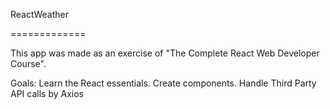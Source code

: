 ReactWeather

=============

This app was made as an exercise of "The Complete React Web Developer Course".

Goals:
  Learn the React essentials.
  Create components.
  Handle Third Party API calls by Axios
